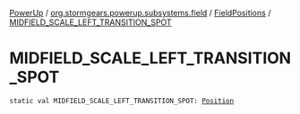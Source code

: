 [PowerUp](../../index.md) / [org.stormgears.powerup.subsystems.field](../index.md) / [FieldPositions](index.md) / [MIDFIELD_SCALE_LEFT_TRANSITION_SPOT](./-m-i-d-f-i-e-l-d_-s-c-a-l-e_-l-e-f-t_-t-r-a-n-s-i-t-i-o-n_-s-p-o-t.md)

# MIDFIELD_SCALE_LEFT_TRANSITION_SPOT

`static val MIDFIELD_SCALE_LEFT_TRANSITION_SPOT: `[`Position`](../../org.stormgears.powerup.subsystems.navigator/-position/index.md)